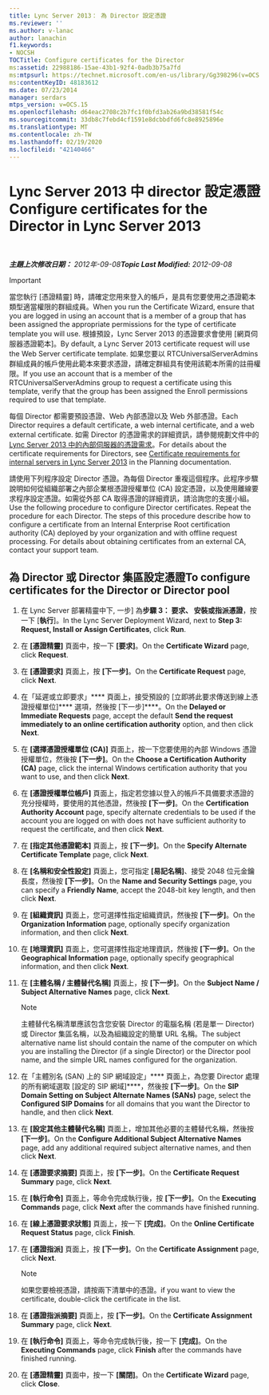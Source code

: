 ```yaml
---
title: Lync Server 2013： 為 Director 設定憑證
ms.reviewer: ''
ms.author: v-lanac
author: lanachin
f1.keywords:
- NOCSH
TOCTitle: Configure certificates for the Director
ms:assetid: 22988186-15ae-43b1-92f4-0adb3b75a7fd
ms:mtpsurl: https://technet.microsoft.com/en-us/library/Gg398296(v=OCS.15)
ms:contentKeyID: 48183612
ms.date: 07/23/2014
manager: serdars
mtps_version: v=OCS.15
ms.openlocfilehash: d64eac2708c2b7fc1f0bfd3ab26a9bd38581f54c
ms.sourcegitcommit: 33db8c7febd4cf1591e8dcbbdfd6fc8e8925896e
ms.translationtype: MT
ms.contentlocale: zh-TW
ms.lasthandoff: 02/19/2020
ms.locfileid: "42140466"
---
```

<div data-xmlns="http://www.w3.org/1999/xhtml">

<div class="topic" data-xmlns="http://www.w3.org/1999/xhtml" data-msxsl="urn:schemas-microsoft-com:xslt" data-cs="http://msdn.microsoft.com/">

<div data-asp="https://msdn2.microsoft.com/asp">

# <a name="configure-certificates-for-the-director-in-lync-server-2013"></a><span data-ttu-id="e1651-102">Lync Server 2013 中 director 設定憑證</span><span class="sxs-lookup"><span data-stu-id="e1651-102">Configure certificates for the Director in Lync Server 2013</span></span>

</div>

<div id="mainSection">

<div id="mainBody">

<span> </span>

<span data-ttu-id="e1651-103">_**主題上次修改日期：** 2012年-09-08_</span><span class="sxs-lookup"><span data-stu-id="e1651-103">_**Topic Last Modified:** 2012-09-08_</span></span>

<div>


> [!IMPORTANT]  
> <span data-ttu-id="e1651-104">當您執行 [憑證精靈] 時，請確定您用來登入的帳戶，是具有您要使用之憑證範本類型適當權限的群組成員。</span><span class="sxs-lookup"><span data-stu-id="e1651-104">When you run the Certificate Wizard, ensure that you are logged in using an account that is a member of a group that has been assigned the appropriate permissions for the type of certificate template you will use.</span></span> <span data-ttu-id="e1651-105">根據預設，Lync Server 2013 的憑證要求會使用 [網頁伺服器憑證範本]。</span><span class="sxs-lookup"><span data-stu-id="e1651-105">By default, a Lync Server 2013 certificate request will use the Web Server certificate template.</span></span> <span data-ttu-id="e1651-106">如果您要以 RTCUniversalServerAdmins 群組成員的帳戶使用此範本來要求憑證，請確定群組具有使用該範本所需的註冊權限。</span><span class="sxs-lookup"><span data-stu-id="e1651-106">If you use an account that is a member of the RTCUniversalServerAdmins group to request a certificate using this template, verify that the group has been assigned the Enroll permissions required to use that template.</span></span>



</div>

<span data-ttu-id="e1651-107">每個 Director 都需要預設憑證、Web 內部憑證以及 Web 外部憑證。</span><span class="sxs-lookup"><span data-stu-id="e1651-107">Each Director requires a default certificate, a web internal certificate, and a web external certificate.</span></span> <span data-ttu-id="e1651-108">如需 Director 的憑證需求的詳細資訊，請參閱規劃文件中的[Lync Server 2013 中的內部伺服器的憑證需求](lync-server-2013-certificate-requirements-for-internal-servers.md)。</span><span class="sxs-lookup"><span data-stu-id="e1651-108">For details about the certificate requirements for Directors, see [Certificate requirements for internal servers in Lync Server 2013](lync-server-2013-certificate-requirements-for-internal-servers.md) in the Planning documentation.</span></span>

<span data-ttu-id="e1651-p103">請使用下列程序設定 Director 憑證。為每個 Director 重複這個程序。此程序步驟說明如何從組織部署之內部企業根憑證授權單位 (CA) 設定憑證，以及使用離線要求程序設定憑證。如需從外部 CA 取得憑證的詳細資訊，請洽詢您的支援小組。</span><span class="sxs-lookup"><span data-stu-id="e1651-p103">Use the following procedure to configure Director certificates. Repeat the procedure for each Director. The steps of this procedure describe how to configure a certificate from an Internal Enterprise Root certification authority (CA) deployed by your organization and with offline request processing. For details about obtaining certificates from an external CA, contact your support team.</span></span>

<div>

## <a name="to-configure-certificates-for-the-director-or-director-pool"></a><span data-ttu-id="e1651-113">為 Director 或 Director 集區設定憑證</span><span class="sxs-lookup"><span data-stu-id="e1651-113">To configure certificates for the Director or Director pool</span></span>

1.  <span data-ttu-id="e1651-114">在 Lync Server 部署精靈中下, 一步] 為**步驟 3： 要求、 安裝或指派憑證**，按一下 [**執行**]。</span><span class="sxs-lookup"><span data-stu-id="e1651-114">In the Lync Server Deployment Wizard, next to **Step 3: Request, Install or Assign Certificates**, click **Run**.</span></span>

2.  <span data-ttu-id="e1651-115">在 **[憑證精靈]** 頁面中，按一下 **[要求]**。</span><span class="sxs-lookup"><span data-stu-id="e1651-115">On the **Certificate Wizard** page, click **Request**.</span></span>

3.  <span data-ttu-id="e1651-116">在 **[憑證要求]** 頁面上，按 **[下一步]**。</span><span class="sxs-lookup"><span data-stu-id="e1651-116">On the **Certificate Request** page, click **Next**.</span></span>

4.  <span data-ttu-id="e1651-117">在「延遲或立即要求」\*\*\*\* 頁面上，接受預設的 [立即將此要求傳送到線上憑證授權單位]\*\*\*\* 選項，然後按 [下一步]\*\*\*\*。</span><span class="sxs-lookup"><span data-stu-id="e1651-117">On the **Delayed or Immediate Requests** page, accept the default **Send the request immediately to an online certification authority** option, and then click **Next**.</span></span>

5.  <span data-ttu-id="e1651-118">在 **[選擇憑證授權單位 (CA)]** 頁面上，按一下您要使用的內部 Windows 憑證授權單位，然後按 **[下一步]**。</span><span class="sxs-lookup"><span data-stu-id="e1651-118">On the **Choose a Certification Authority (CA)** page, click the internal Windows certification authority that you want to use, and then click **Next**.</span></span>

6.  <span data-ttu-id="e1651-119">在 **[憑證授權單位帳戶]** 頁面上，指定若您據以登入的帳戶不具備要求憑證的充分授權時，要使用的其他憑證，然後按 **[下一步]**。</span><span class="sxs-lookup"><span data-stu-id="e1651-119">On the **Certification Authority Account** page, specify alternate credentials to be used if the account you are logged on with does not have sufficient authority to request the certificate, and then click **Next**.</span></span>

7.  <span data-ttu-id="e1651-120">在 **[指定其他憑證範本]** 頁面上，按 **[下一步]**。</span><span class="sxs-lookup"><span data-stu-id="e1651-120">On the **Specify Alternate Certificate Template** page, click **Next**.</span></span>

8.  <span data-ttu-id="e1651-121">在 **[名稱和安全性設定]** 頁面上，您可指定 **[易記名稱]**、接受 2048 位元金鑰長度，然後按 **[下一步]**。</span><span class="sxs-lookup"><span data-stu-id="e1651-121">On the **Name and Security Settings** page, you can specify a **Friendly Name**, accept the 2048-bit key length, and then click **Next**.</span></span>

9.  <span data-ttu-id="e1651-122">在 **[組織資訊]** 頁面上，您可選擇性指定組織資訊，然後按 **[下一步]**。</span><span class="sxs-lookup"><span data-stu-id="e1651-122">On the **Organization Information** page, optionally specify organization information, and then click **Next**.</span></span>

10. <span data-ttu-id="e1651-123">在 **[地理資訊]** 頁面上，您可選擇性指定地理資訊，然後按 **[下一步]**。</span><span class="sxs-lookup"><span data-stu-id="e1651-123">On the **Geographical Information** page, optionally specify geographical information, and then click **Next**.</span></span>

11. <span data-ttu-id="e1651-124">在 **[主體名稱 / 主體替代名稱]** 頁面上，按 **[下一步]**。</span><span class="sxs-lookup"><span data-stu-id="e1651-124">On the **Subject Name / Subject Alternative Names** page, click **Next**.</span></span>
    
    <div>
    

    > [!NOTE]  
    > <span data-ttu-id="e1651-125">主體替代名稱清單應該包含您安裝 Director 的電腦名稱 (若是單一 Director) 或 Director 集區名稱，以及為組織設定的簡單 URL 名稱。</span><span class="sxs-lookup"><span data-stu-id="e1651-125">The subject alternative name list should contain the name of the computer on which you are installing the Director (if a single Director) or the Director pool name, and the simple URL names configured for the organization.</span></span>

    
    </div>

12. <span data-ttu-id="e1651-126">在「主體別名 (SAN) 上的 SIP 網域設定」\*\*\*\* 頁面上，為您要 Director 處理的所有網域選取 [設定的 SIP 網域]\*\*\*\*，然後按 **[下一步]**。</span><span class="sxs-lookup"><span data-stu-id="e1651-126">On the **SIP Domain Setting on Subject Alternate Names (SANs)** page, select the **Configured SIP Domains** for all domains that you want the Director to handle, and then click **Next**.</span></span>

13. <span data-ttu-id="e1651-127">在 **[設定其他主體替代名稱]** 頁面上，增加其他必要的主體替代名稱，然後按 **[下一步]**。</span><span class="sxs-lookup"><span data-stu-id="e1651-127">On the **Configure Additional Subject Alternative Names** page, add any additional required subject alternative names, and then click **Next**.</span></span>

14. <span data-ttu-id="e1651-128">在 **[憑證要求摘要]** 頁面上，按 **[下一步]**。</span><span class="sxs-lookup"><span data-stu-id="e1651-128">On the **Certificate Request Summary** page, click **Next**.</span></span>

15. <span data-ttu-id="e1651-129">在 **[執行命令]** 頁面上，等命令完成執行後，按 **[下一步]**。</span><span class="sxs-lookup"><span data-stu-id="e1651-129">On the **Executing Commands** page, click **Next** after the commands have finished running.</span></span>

16. <span data-ttu-id="e1651-130">在 **[線上憑證要求狀態]** 頁面上，按一下 **[完成]**。</span><span class="sxs-lookup"><span data-stu-id="e1651-130">On the **Online Certificate Request Status** page, click **Finish**.</span></span>

17. <span data-ttu-id="e1651-131">在 **[憑證指派]** 頁面上，按 **[下一步]**。</span><span class="sxs-lookup"><span data-stu-id="e1651-131">On the **Certificate Assignment** page, click **Next**.</span></span>
    
    <div>
    

    > [!NOTE]  
    > <span data-ttu-id="e1651-132">如果您要檢視憑證，請按兩下清單中的憑證。</span><span class="sxs-lookup"><span data-stu-id="e1651-132">if you want to view the certificate, double-click the certificate in the list.</span></span>

    
    </div>

18. <span data-ttu-id="e1651-133">在 **[憑證指派摘要]** 頁面上，按 **[下一步]**。</span><span class="sxs-lookup"><span data-stu-id="e1651-133">On the **Certificate Assignment Summary** page, click **Next**.</span></span>

19. <span data-ttu-id="e1651-134">在 **[執行命令]** 頁面上，等命令完成執行後，按一下 **[完成]**。</span><span class="sxs-lookup"><span data-stu-id="e1651-134">On the **Executing Commands** page, click **Finish** after the commands have finished running.</span></span>

20. <span data-ttu-id="e1651-135">在 **[憑證精靈]** 頁面中，按一下 **[關閉]**。</span><span class="sxs-lookup"><span data-stu-id="e1651-135">On the **Certificate Wizard** page, click **Close**.</span></span>

</div>

</div>

<span> </span>

</div>

</div>

</div>

